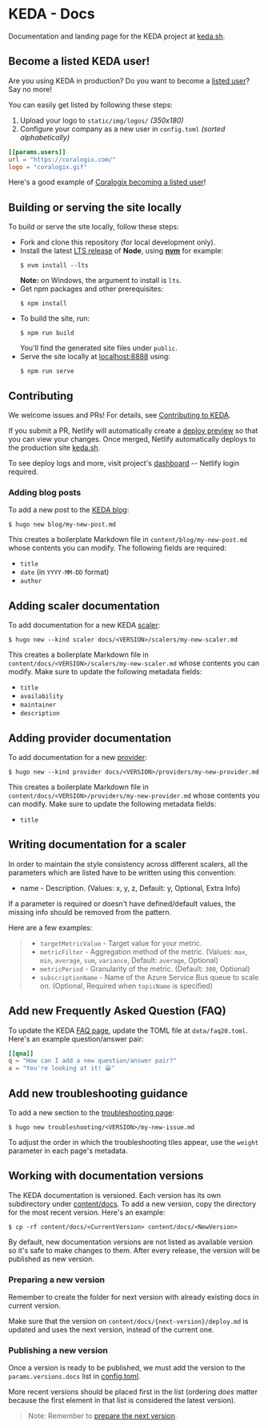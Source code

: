 # KEDA - Docs

Documentation and landing page for the KEDA project at [keda.sh][].

## Become a listed KEDA user!

Are you using KEDA in production? Do you want to become a [listed user](https://keda.sh/community/#users)? Say no more!

You can easily get listed by following these steps:
1. Upload your logo to `static/img/logos/` _(350x180)_
2. Configure your company as a new user in `config.toml` _(sorted alphabetically)_

```toml
[[params.users]]
url = "https://coralogix.com/"
logo = "coralogix.gif"
```

Here's a good example of [Coralogix becoming a listed user](https://github.com/kedacore/keda-docs/pull/182)!

## Building or serving the site locally

To build or serve the site locally, follow these steps:

- Fork and clone this repository (for local development only).
- Install the latest [LTS release][] of **Node**, using **[nvm][]** for example:
  ```console
  $ nvm install --lts
  ```
  **Note:** on Windows, the argument to install is `lts`.
- Get npm packages and other prerequisites:
  ```console
  $ npm install
  ```
- To build the site, run:
  ```console
  $ npm run build
  ```
  You'll find the generated site files under `public`.
- Serve the site locally at [localhost:8888][] using:
  ```console
  $ npm run serve
  ```

## Contributing

We welcome issues and PRs! For details, see [Contributing to KEDA][].

If you submit a PR, Netlify will automatically create a [deploy preview][] so
that you can view your changes. Once merged, Netlify automatically deploys to
the production site [keda.sh][].

To see deploy logs and more, visit project's [dashboard][] -- Netlify login
required.

### Adding blog posts

To add a new post to the [KEDA blog](https://keda.sh/blog):

```console
$ hugo new blog/my-new-post.md
```

This creates a boilerplate Markdown file in `content/blog/my-new-post.md` whose
contents you can modify. The following fields are required:

* `title`
* `date` (in `YYYY-MM-DD` format)
* `author`

## Adding scaler documentation

To add documentation for a new KEDA [scaler](https://keda.sh/docs/scalers):

```console
$ hugo new --kind scaler docs/<VERSION>/scalers/my-new-scaler.md
```

This creates a boilerplate Markdown file in
`content/docs/<VERSION>/scalers/my-new-scaler.md` whose contents you can modify.
Make sure to update the following metadata fields:

* `title`
* `availability`
* `maintainer`
* `description`

## Adding provider documentation

To add documentation for a new [provider](https://keda.sh/docs/concept/authentication):

```console
$ hugo new --kind provider docs/<VERSION>/providers/my-new-provider.md
```

This creates a boilerplate Markdown file in
`content/docs/<VERSION>/providers/my-new-provider.md` whose contents you can modify.
Make sure to update the following metadata fields:

* `title`

## Writing documentation for a scaler

In order to maintain the style consistency across different scalers, all the
parameters which are listed have to be written using this convention:

- name - Description. (Values: x, y, z, Default: y, Optional, Extra Info)

If a parameter is required or doesn't have defined/default values, the missing
info should be removed from the pattern.

Here are a few examples:

> - `targetMetricValue` - Target value for your metric.
> - `metricFilter` - Aggregation method of the metric. (Values: `max`, `min`, `average`, `sum`, `variance`, Default: `average`, Optional)
> - `metricPeriod` - Granularity of the metric. (Default: `300`, Optional)
> - `subscriptionName` - Name of the Azure Service Bus queue to scale on. (Optional, Required when `topicName` is specified)

## Add new Frequently Asked Question (FAQ)

To update the KEDA [FAQ page](https://keda.sh/docs/faq), update the TOML file at
`data/faq20.toml`. Here's an example question/answer pair:

```toml
[[qna]]
q = "How can I add a new question/answer pair?"
a = "You're looking at it! 😀"
```

## Add new troubleshooting guidance

To add a new section to the [troubleshooting page](https://keda.sh/docs/troubleshooting):

```console
$ hugo new troubleshooting/<VERSION>/my-new-issue.md
```

To adjust the order in which the troubleshooting tiles appear, use the `weight`
parameter in each page's metadata.

## Working with documentation versions

The KEDA documentation is versioned. Each version has its own subdirectory under
[content/docs](content/docs). To add a new version, copy the directory for
the most recent version. Here's an example:

```console
$ cp -rf content/docs/<CurrentVersion> content/docs/<NewVersion>
```

By default, new documentation versions are not listed as available version so
it's safe to make changes to them. After every release, the version will be
published as new version.

### Preparing a new version

Remember to create the folder for next version with already existing docs in
current version.

Make sure that the version on `content/docs/{next-version}/deploy.md` is updated
and uses the next version, instead of the current one.

### Publishing a new version

Once a version is ready to be published, we must add the version to the
`params.versions.docs` list in [config.toml](config.toml).

More recent versions should be placed first in the list (ordering *does* matter
because the first element in that list is considered the latest version).

> Note: Remember to [prepare the next version](#preparing-a-new-version).

[Contributing to KEDA]: CONTRIBUTING.md
[dashboard]: https://app.netlify.com/sites/keda
[deploy preview]: https://www.netlify.com/blog/2016/07/20/introducing-deploy-previews-in-netlify/
[keda.sh]: https://keda.sh
[localhost:8888]: http://localhost:8888
[LTS release]: https://nodejs.org/en/about/releases/
[Netlify]: https://netlify.com
[nvm]: https://github.com/nvm-sh/nvm/blob/master/README.md#installing-and-updating
